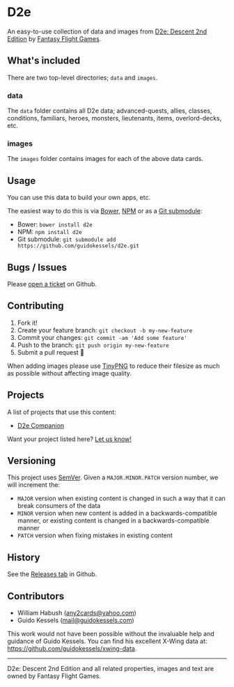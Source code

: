 # D2e

An easy-to-use collection of data and images from [D2e: Descent 2nd Edition](https://www.fantasyflightgames.com/en/products/descent-journeys-in-the-dark-second-edition/) by [Fantasy Flight Games](http://fantasyflightgames.com/).

## What's included

There are two top-level directories; `data` and `images`.

### data

The `data` folder contains all D2e data; advanced-quests, allies, classes, conditions, familiars, heroes, monsters, lieutenants, items, overlord-decks, etc.

### images

The `images` folder contains images for each of the above data cards.

## Usage

You can use this data to build your own apps, etc.

The easiest way to do this is via [Bower](http://bower.io/), [NPM](https://www.npmjs.com/package/d2e) or as a [Git submodule](https://git-scm.com/book/en/v2/Git-Tools-Submodules#Starting-with-Submodules):

* Bower: `bower install d2e`
* NPM: `npm install d2e`
* Git submodule: `git submodule add https://github.com/guidokessels/d2e.git`

## Bugs / Issues

Please [open a ticket](https://github.com/any2cards/d2e/issues/new) on Github.

## Contributing

1. Fork it!
2. Create your feature branch: `git checkout -b my-new-feature`
3. Commit your changes: `git commit -am 'Add some feature'`
4. Push to the branch: `git push origin my-new-feature`
5. Submit a pull request :tada:

When adding images please use [TinyPNG](https://tinypng.com/) to reduce their filesize as much as possible without affecting image quality.

## Projects

A list of projects that use this content:

- [D2e Companion](https://play.google.com/store/apps/details?id=com.any2cards.xwc)

Want your project listed here? [Let us know!](https://github.com/any2cards/d2e/issues/new?title=Add%20Project)

## Versioning

This project uses [SemVer](http://semver.org/). Given a `MAJOR.MINOR.PATCH` version number, we will increment the:
- `MAJOR` version when existing content is changed in such a way that it can break consumers of the data
- `MINOR` version when new content is added in a backwards-compatible manner, or existing content is changed in a backwards-compatible manner
- `PATCH` version when fixing mistakes in existing content

## History

See the [Releases tab](https://github.com/any2cards/d2e/releases) in Github.

## Contributors

- William Habush (any2cards@yahoo.com)
- Guido Kessels (mail@guidokessels.com)

This work would not have been possible without the invaluable help and guidance of Guido Kessels. You can find his excellent X-Wing data at: https://github.com/guidokessels/xwing-data.

---

D2e: Descent 2nd Edition and all related properties, images and text are owned by Fantasy Flight Games.

